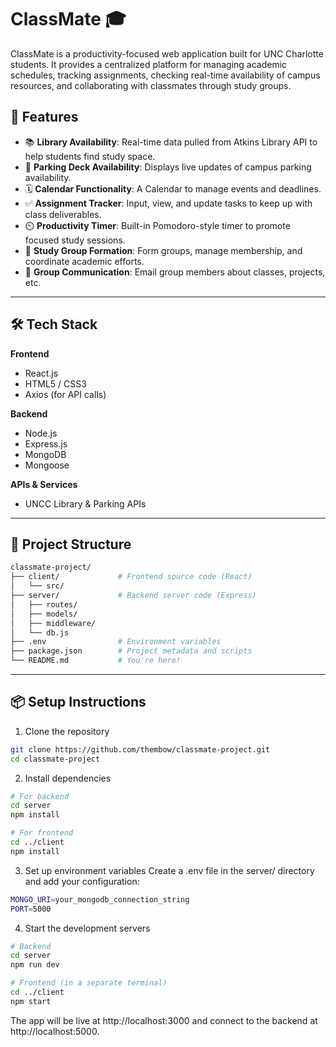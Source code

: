 # ClassMate 🎓

ClassMate is a productivity-focused web application built for UNC Charlotte students. It provides a centralized platform for managing academic schedules, tracking assignments, checking real-time availability of campus resources, and collaborating with classmates through study groups.

## 🚀 Features

- 📚 **Library Availability**: Real-time data pulled from Atkins Library API to help students find study space.
- 🚗 **Parking Deck Availability**: Displays live updates of campus parking availability.
- 🗓️ **Calendar Functionality**: A Calendar to manage events and deadlines.
- ✅ **Assignment Tracker**: Input, view, and update tasks to keep up with class deliverables.
- ⏲️ **Productivity Timer**: Built-in Pomodoro-style timer to promote focused study sessions.
- 👥 **Study Group Formation**: Form groups, manage membership, and coordinate academic efforts.
- 💬 **Group Communication**: Email group members about classes, projects, etc.

---

## 🛠️ Tech Stack

**Frontend**  
- React.js  
- HTML5 / CSS3  
- Axios (for API calls)

**Backend**  
- Node.js  
- Express.js  
- MongoDB  
- Mongoose

**APIs & Services**  
- UNCC Library & Parking APIs

---

## 📂 Project Structure

```bash
classmate-project/
├── client/             # Frontend source code (React)
│   └── src/
├── server/             # Backend server code (Express)
│   ├── routes/
│   ├── models/
│   ├── middleware/
│   └── db.js
├── .env                # Environment variables
├── package.json        # Project metadata and scripts
└── README.md           # You're here!
```
---
## 📦 Setup Instructions
1. Clone the repository
```bash
git clone https://github.com/thembow/classmate-project.git
cd classmate-project
```
2. Install dependencies
```bash
# For backend
cd server
npm install

# For frontend
cd ../client
npm install
```
3. Set up environment variables
Create a .env file in the server/ directory and add your configuration:
```bash
MONGO_URI=your_mongodb_connection_string
PORT=5000
```
4. Start the development servers
```bash
# Backend
cd server
npm run dev

# Frontend (in a separate terminal)
cd ../client
npm start
```
The app will be live at http://localhost:3000 and connect to the backend at http://localhost:5000.
